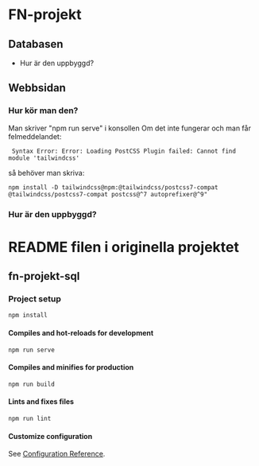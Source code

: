 # FN-projekt
## Databasen
- Hur är den uppbyggd?

## Webbsidan
### Hur kör man den?
Man skriver "npm run serve" i konsollen
Om det inte fungerar och man får felmeddelandet:
```
 Syntax Error: Error: Loading PostCSS Plugin failed: Cannot find module 'tailwindcss' 
```

så behöver man skriva: 

```
npm install -D tailwindcss@npm:@tailwindcss/postcss7-compat @tailwindcss/postcss7-compat postcss@^7 autoprefixer@^9"
```

### Hur är den uppbyggd?


# README filen i originella projektet
## fn-projekt-sql

### Project setup
```
npm install
```

#### Compiles and hot-reloads for development
```
npm run serve
```

#### Compiles and minifies for production
```
npm run build
```

#### Lints and fixes files
```
npm run lint
```

#### Customize configuration
See [Configuration Reference](https://cli.vuejs.org/config/).